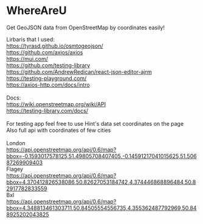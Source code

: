 # WhereAreU
Get GeoJSON data from OpenStreetMap by coordinates easily!

Lirbaris that I used:  </br>
https://tyrasd.github.io/osmtogeojson/ </br>
https://github.com/axios/axios </br>
https://mui.com/ </br>
https://github.com/testing-library </br>
https://github.com/AndrewRedican/react-json-editor-ajrm  </br>
https://testing-playground.com/  </br>
https://axios-http.com/docs/intro  </br>
 </br>
Docs:  </br>
https://wiki.openstreetmap.org/wiki/API  </br>
https://testing-library.com/docs/  </br>
 </br>
For testing app feel free to use Hint's data set coordinates on the page  </br>
Also full api with coordinates of few cities  </br>
 </br>
London  </br>
https://api.openstreetmap.org/api/0.6/map?bbox=-0.1593017578125,51.49805708407405,-0.14591217041015625,51.50687269909403  </br>
Flagey  </br>
https://api.openstreetmap.org/api/0.6/map?bbox=4.370412826538086,50.82627053184742,4.374446868896484,50.82917782833559  </br>
Bxl  </br>
https://api.openstreetmap.org/api/0.6/map?bbox=4.348813461303711,50.84505554556735,4.355362487792969,50.848925202043825  </br>

